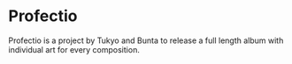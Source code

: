 # Profectio
Profectio is a project by Tukyo and Bunta to release a full length album with individual art for every composition.
